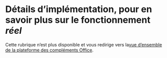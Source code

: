 # <a name="implementation-details-for-those-who-want-to-know-how-it-really-works"></a>Détails d’implémentation, pour en savoir plus sur le fonctionnement *réel*
Cette rubrique n’est plus disponible et vous redirige vers la[vue d’ensemble de la plateforme des compléments Office](https://dev.office.com/docs/add-ins/overview/office-add-ins).

